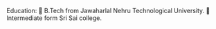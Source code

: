 Education:
 B.Tech from Jawaharlal Nehru Technological University.
 Intermediate form Sri Sai college.
